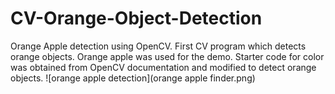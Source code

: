 # CV-Orange-Object-Detection

Orange Apple detection using OpenCV. First CV program which detects orange objects. Orange apple was used for the demo.
Starter code for color was obtained from OpenCV documentation and modified to detect orange objects.
![orange apple detection](orange apple finder.png)
